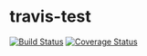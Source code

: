 # travis-test
[![Build Status](https://travis-ci.com/smithwike/travis-test.svg?branch=master)](https://travis-ci.com/smithwike/travis-test)
[![Coverage Status](https://coveralls.io/repos/github/smithwike/travis-test/badge.svg)](https://coveralls.io/github/smithwike/travis-test)

